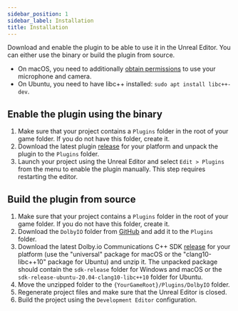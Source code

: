 ```yaml
---
sidebar_position: 1
sidebar_label: Installation
title: Installation
---
```


Download and enable the plugin to be able to use it in the Unreal Editor. You can either use the binary or build the plugin from source.

- On macOS, you need to additionally [obtain permissions](obtain-permissions) to use your microphone and camera.
- On Ubuntu, you need to have libc++ installed: `sudo apt install libc++-dev`.

## Enable the plugin using the binary
1. Make sure that your project contains a `Plugins` folder in the root of your game folder. If you do not have this folder, create it.
2. Download the latest plugin [release](https://github.com/DolbyIO/comms-sdk-unreal/releases) for your platform and unpack the plugin to the `Plugins` folder.
3. Launch your project using the Unreal Editor and select `Edit > Plugins` from the menu to enable the plugin manually. This step requires restarting the editor.

## Build the plugin from source
1. Make sure that your project contains a `Plugins` folder in the root of your game folder. If you do not have this folder, create it.
2. Download the `DolbyIO` folder from [GitHub](https://github.com/DolbyIO/comms-sdk-unreal/tree/main/DolbyIO) and add it to the `Plugins` folder.
3. Download the latest Dolby.io Communications C++ SDK [release](https://github.com/DolbyIO/comms-sdk-cpp/releases) for your platform (use the "universal" package for macOS or the "clang10-libc++10" package for Ubuntu) and unzip it. The unpacked package should contain the `sdk-release` folder for Windows and macOS or the `sdk-release-ubuntu-20.04-clang10-libc++10` folder for Ubuntu.
4. Move the unzipped folder to the `{YourGameRoot}/Plugins/DolbyIO` folder.
5. Regenerate project files and make sure that the Unreal Editor is closed.
6. Build the project using the `Development Editor` configuration.
